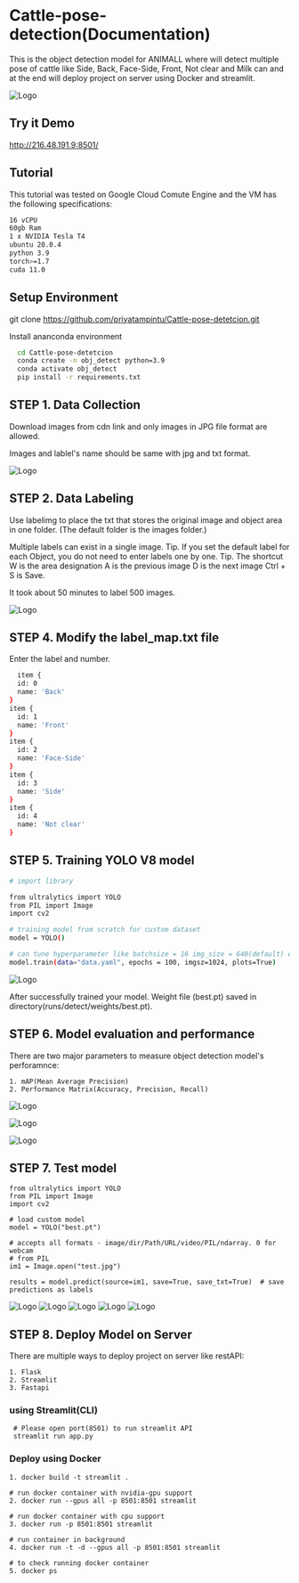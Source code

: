 
# Cattle-pose-detection(Documentation)

This is the object detection model for ANIMALL where will detect multiple pose of cattle like Side, Back, Face-Side, Front, Not clear and Milk can and at the end will deploy project on server using Docker and streamlit.

![Logo](https://raw.githubusercontent.com/priyatampintu/image-clssification-shirtsandtshrts/master/examples/val_batch1_pred.jpg) 
## Try it Demo

http://216.48.191.9:8501/


## Tutorial

This tutorial was tested on Google Cloud Comute Engine and the VM has the following specifications:

```bash
16 vCPU
60gb Ram
1 x NVIDIA Tesla T4
ubuntu 20.0.4
python 3.9
torch>=1.7
cuda 11.0
```
## Setup Environment 
git clone https://github.com/priyatampintu/Cattle-pose-detetcion.git

Install ananconda environment
```bash
  cd Cattle-pose-detetcion
  conda create -n obj_detect python=3.9
  conda activate obj_detect
  pip install -r requirements.txt
```
## STEP 1. Data Collection

Download images from cdn link and only images in JPG file format are allowed.

Images and lablel's name should be same with jpg and txt format.

![Logo](https://raw.githubusercontent.com/priyatampintu/image-clssification-shirtsandtshrts/master/examples/sample.jpg)

## STEP 2. Data Labeling

Use labelimg to place the txt that stores the original image and object area in one folder.
(The default folder is the images folder.)

Multiple labels can exist in a single image.
Tip. If you set the default label for each Object, you do not need to enter labels one by one.
Tip. The shortcut W is the area designation A is the previous image D is the next image Ctrl + S is Save.

It took about 50 minutes to label 500 images.

![Logo](https://raw.githubusercontent.com/priyatampintu/image-clssification-shirtsandtshrts/master/examples/lableimg.jpg)

## STEP 4. Modify the label_map.txt file

Enter the label and number.

```bash
  item {
  id: 0
  name: 'Back'
}
item {
  id: 1
  name: 'Front'
}
item {
  id: 2
  name: 'Face-Side'
}
item {
  id: 3
  name: 'Side'
}
item {
  id: 4
  name: 'Not clear'
}
```

## STEP 5. Training YOLO V8 model

```bash
# import library

from ultralytics import YOLO
from PIL import Image
import cv2

# training model from scratch for custom dataset
model = YOLO()

# can tune hyperparameter like batchsize = 16 img_size = 640(default) etc.
model.train(data="data.yaml", epochs = 100, imgsz=1024, plots=True)
```

![Logo](https://raw.githubusercontent.com/priyatampintu/image-clssification-shirtsandtshrts/master/examples/train.jpg)

After successfully trained your model. Weight file (best.pt) saved in directory(runs/detect/weights/best.pt).

## STEP 6. Model evaluation and performance
There are two major parameters to measure object detection model's perforamnce:

    1. mAP(Mean Average Precision)
    2. Performance Matrix(Accuracy, Precision, Recall)

![Logo](https://raw.githubusercontent.com/priyatampintu/image-clssification-shirtsandtshrts/master/examples/confusion_matrix.png)

![Logo](https://raw.githubusercontent.com/priyatampintu/image-clssification-shirtsandtshrts/master/examples/results.png)

![Logo](https://raw.githubusercontent.com/priyatampintu/image-clssification-shirtsandtshrts/master/examples/R_curve.png)

## STEP 7. Test model

    from ultralytics import YOLO
    from PIL import Image
    import cv2
    
    # load custom model
    model = YOLO("best.pt")
    
    # accepts all formats - image/dir/Path/URL/video/PIL/ndarray. 0 for webcam
    # from PIL
    im1 = Image.open("test.jpg")

    results = model.predict(source=im1, save=True, save_txt=True)  # save predictions as labels

![Logo](https://raw.githubusercontent.com/priyatampintu/image-clssification-shirtsandtshrts/master/examples/predict.jpg)
![Logo](https://raw.githubusercontent.com/priyatampintu/image-clssification-shirtsandtshrts/master/examples/test_back.jpg)
![Logo](https://raw.githubusercontent.com/priyatampintu/image-clssification-shirtsandtshrts/master/examples/test_face_side.jpg)
![Logo](https://raw.githubusercontent.com/priyatampintu/image-clssification-shirtsandtshrts/master/examples/test_front.jpg)
![Logo](https://raw.githubusercontent.com/priyatampintu/image-clssification-shirtsandtshrts/master/examples/test_not_clear.jpg)

## STEP 8. Deploy Model on Server 

There are multiple ways to deploy project on server like restAPI:

    1. Flask
    2. Streamlit 
    3. Fastapi

### using Streamlit(CLI)

     # Please open port(8501) to run streamlit API
     streamlit run app.py


### Deploy using Docker 

    1. docker build -t streamlit .

    # run docker container with nvidia-gpu support
    2. docker run --gpus all -p 8501:8501 streamlit
    
    # run docker container with cpu support
    3. docker run -p 8501:8501 streamlit

    # run container in background
    4. docker run -t -d --gpus all -p 8501:8501 streamlit

    # to check running docker container
    5. docker ps 
  
